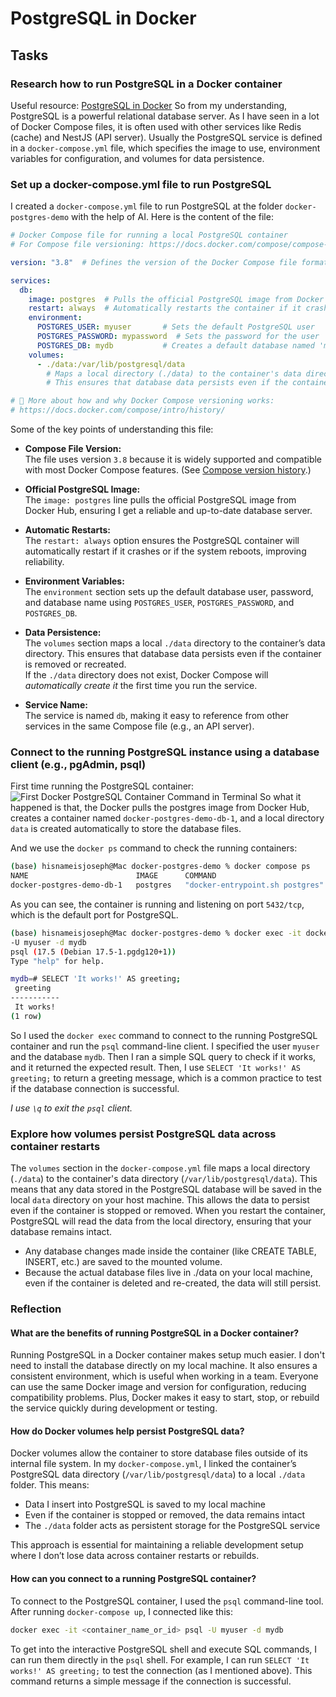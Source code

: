 # PostgreSQL in Docker
## Tasks
### Research how to run PostgreSQL in a Docker container
Useful resource: [PostgreSQL in Docker](https://www.datacamp.com/tutorial/postgresql-docker)
So from my understanding, PostgreSQL is a powerful relational database server. As I have seen in a lot of Docker Compose files, it is often used with other services like Redis (cache) and NestJS (API server). Usually the PostgreSQL service is defined in a `docker-compose.yml` file, which specifies the image to use, environment variables for configuration, and volumes for data persistence.

### Set up a docker-compose.yml file to run PostgreSQL
I created a `docker-compose.yml` file to run PostgreSQL at the folder `docker-postgres-demo` with the help of AI. Here is the content of the file:

```yaml
# Docker Compose file for running a local PostgreSQL container
# For Compose file versioning: https://docs.docker.com/compose/compose-file/compose-versioning/

version: "3.8"  # Defines the version of the Docker Compose file format. 3.8 is widely supported.

services:
  db:
    image: postgres  # Pulls the official PostgreSQL image from Docker Hub
    restart: always  # Automatically restarts the container if it crashes or the system reboots
    environment:
      POSTGRES_USER: myuser       # Sets the default PostgreSQL user
      POSTGRES_PASSWORD: mypassword  # Sets the password for the user
      POSTGRES_DB: mydb           # Creates a default database named 'mydb'
    volumes:
      - ./data:/var/lib/postgresql/data  
        # Maps a local directory (./data) to the container's data directory
        # This ensures that database data persists even if the container is removed or recreated

# 🔗 More about how and why Docker Compose versioning works:
# https://docs.docker.com/compose/intro/history/
```

Some of the key points of understanding this file:
- **Compose File Version:**  
  The file uses version `3.8` because it is widely supported and compatible with most Docker Compose features. (See [Compose version history](https://docs.docker.com/compose/intro/history/).)

- **Official PostgreSQL Image:**  
  The `image: postgres` line pulls the official PostgreSQL image from Docker Hub, ensuring I get a reliable and up-to-date database server.

- **Automatic Restarts:**  
  The `restart: always` option ensures the PostgreSQL container will automatically restart if it crashes or if the system reboots, improving reliability.

- **Environment Variables:**  
  The `environment` section sets up the default database user, password, and database name using `POSTGRES_USER`, `POSTGRES_PASSWORD`, and `POSTGRES_DB`.

- **Data Persistence:**  
  The `volumes` section maps a local `./data` directory to the container’s data directory. This ensures that database data persists even if the container is removed or recreated.  
  If the `./data` directory does not exist, Docker Compose will *automatically create it* the first time you run the service.

- **Service Name:**  
  The service is named `db`, making it easy to reference from other services in the same Compose file (e.g., an API server).

### Connect to the running PostgreSQL instance using a database client (e.g., pgAdmin, psql)
First time running the PostgreSQL container:
![First Docker PostgreSQL Container Command in Terminal](<Screenshot 2025-06-25 at 2.00.24 pm.png>)
So what it happened is that, the Docker pulls the postgres image from Docker Hub, creates a container named `docker-postgres-demo-db-1`, and a local directory `data` is created automatically to store the database files.

And we use the `docker ps` command to check the running containers:
``` bash
(base) hisnameisjoseph@Mac docker-postgres-demo % docker compose ps
NAME                        IMAGE      COMMAND                           SERVICE   CREATED         STATUS         PORTS
docker-postgres-demo-db-1   postgres   "docker-entrypoint.sh postgres"   db        2 minutes ago   Up 2 minutes   5432/tcp
```
As you can see, the container is running and listening on port `5432/tcp`, which is the default port for PostgreSQL.

``` bash
(base) hisnameisjoseph@Mac docker-postgres-demo % docker exec -it docker-postgres-demo-db-1 psql \
-U myuser -d mydb
psql (17.5 (Debian 17.5-1.pgdg120+1))
Type "help" for help.

mydb=# SELECT 'It works!' AS greeting;
 greeting  
-----------
 It works!
(1 row)
```
So I used the `docker exec` command to connect to the running PostgreSQL container and run the `psql` command-line client. I specified the user `myuser` and the database `mydb`. Then I ran a simple SQL query to check if it works, and it returned the expected result.
Then, I use `SELECT 'It works!' AS greeting;` to return a greeting message, which is a common practice to test if the database connection is successful.

*I use `\q` to exit the `psql` client.*

### Explore how volumes persist PostgreSQL data across container restarts
The `volumes` section in the `docker-compose.yml` file maps a local directory (`./data`) to the container's data directory (`/var/lib/postgresql/data`). This means that any data stored in the PostgreSQL database will be saved in the local `data` directory on your host machine.
This allows the data to persist even if the container is stopped or removed. When you restart the container, PostgreSQL will read the data from the local directory, ensuring that your database remains intact.

- Any database changes made inside the container (like CREATE TABLE, INSERT, etc.) are saved to the mounted volume.
- Because the actual database files live in ./data on your local machine, even if the container is deleted and re-created, the data will still persist.

### Reflection
#### What are the benefits of running PostgreSQL in a Docker container?
Running PostgreSQL in a Docker container makes setup much easier. I don't need to install the database directly on my local machine. It also ensures a consistent environment, which is useful when working in a team. Everyone can use the same Docker image and version for configuration, reducing compatibility problems. Plus, Docker makes it easy to start, stop, or rebuild the service quickly during development or testing.

#### How do Docker volumes help persist PostgreSQL data?
Docker volumes allow the container to store database files outside of its internal file system. In my `docker-compose.yml`, I linked the container’s PostgreSQL data directory (`/var/lib/postgresql/data`) to a local `./data` folder. This means:

- Data I insert into PostgreSQL is saved to my local machine
- Even if the container is stopped or removed, the data remains intact
- The `./data` folder acts as persistent storage for the PostgreSQL service

This approach is essential for maintaining a reliable development setup where I don’t lose data across container restarts or rebuilds.

#### How can you connect to a running PostgreSQL container?
To connect to the PostgreSQL container, I used the `psql` command-line tool. After running `docker-compose up`, I connected like this:

```bash
docker exec -it <container_name_or_id> psql -U myuser -d mydb
```
To get into the interactive PostgreSQL shell and execute SQL commands, I can run them directly in the `psql` shell. For example, I can run `SELECT 'It works!' AS greeting;` to test the connection (as I mentioned above). This command returns a simple message if the connection is successful.
